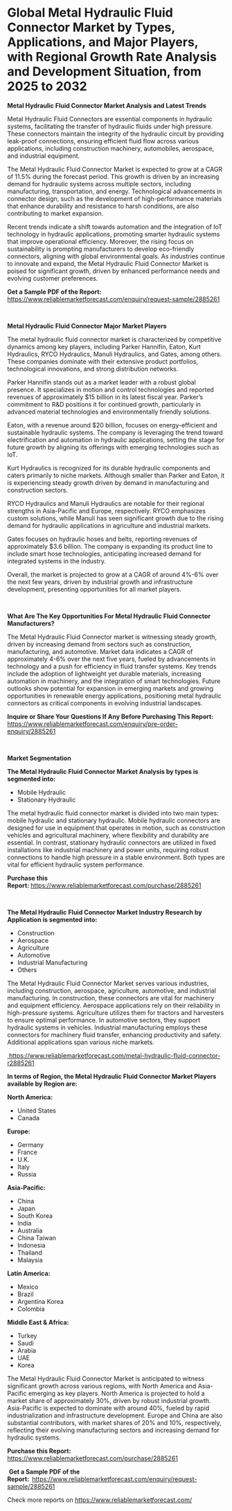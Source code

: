 <p><h1>Global Metal Hydraulic Fluid Connector Market by Types, Applications, and Major Players, with Regional Growth Rate Analysis and Development Situation, from 2025 to 2032</h1></p><p><strong>Metal Hydraulic Fluid Connector Market Analysis and Latest Trends</strong></p>
<p><p>Metal Hydraulic Fluid Connectors are essential components in hydraulic systems, facilitating the transfer of hydraulic fluids under high pressure. These connectors maintain the integrity of the hydraulic circuit by providing leak-proof connections, ensuring efficient fluid flow across various applications, including construction machinery, automobiles, aerospace, and industrial equipment.</p><p>The Metal Hydraulic Fluid Connector Market is expected to grow at a CAGR of 11.5% during the forecast period. This growth is driven by an increasing demand for hydraulic systems across multiple sectors, including manufacturing, transportation, and energy. Technological advancements in connector design, such as the development of high-performance materials that enhance durability and resistance to harsh conditions, are also contributing to market expansion.</p><p>Recent trends indicate a shift towards automation and the integration of IoT technology in hydraulic applications, promoting smarter hydraulic systems that improve operational efficiency. Moreover, the rising focus on sustainability is prompting manufacturers to develop eco-friendly connectors, aligning with global environmental goals. As industries continue to innovate and expand, the Metal Hydraulic Fluid Connector Market is poised for significant growth, driven by enhanced performance needs and evolving customer preferences.</p></p>
<p><strong>Get a Sample PDF of the Report:&nbsp;</strong> <a href="https://www.reliablemarketforecast.com/enquiry/request-sample/2885261?utm_campaign=3327&utm_medium=2&utm_source=Github&utm_content=ia&utm_term=13032025&utm_id=metal-hydraulic-fluid-connector">https://www.reliablemarketforecast.com/enquiry/request-sample/2885261</a></p>
<p>&nbsp;</p>
<p><strong>Metal Hydraulic Fluid Connector Major Market Players</strong></p>
<p><p>The metal hydraulic fluid connector market is characterized by competitive dynamics among key players, including Parker Hannifin, Eaton, Kurt Hydraulics, RYCO Hydraulics, Manuli Hydraulics, and Gates, among others. These companies dominate with their extensive product portfolios, technological innovations, and strong distribution networks.</p><p>Parker Hannifin stands out as a market leader with a robust global presence. It specializes in motion and control technologies and reported revenues of approximately $15 billion in its latest fiscal year. Parker’s commitment to R&D positions it for continued growth, particularly in advanced material technologies and environmentally friendly solutions.</p><p>Eaton, with a revenue around $20 billion, focuses on energy-efficient and sustainable hydraulic systems. The company is leveraging the trend toward electrification and automation in hydraulic applications, setting the stage for future growth by aligning its offerings with emerging technologies such as IoT.</p><p>Kurt Hydraulics is recognized for its durable hydraulic components and caters primarily to niche markets. Although smaller than Parker and Eaton, it is experiencing steady growth driven by demand in manufacturing and construction sectors. </p><p>RYCO Hydraulics and Manuli Hydraulics are notable for their regional strengths in Asia-Pacific and Europe, respectively. RYCO emphasizes custom solutions, while Manuli has seen significant growth due to the rising demand for hydraulic applications in agriculture and industrial markets.</p><p>Gates focuses on hydraulic hoses and belts, reporting revenues of approximately $3.6 billion. The company is expanding its product line to include smart hose technologies, anticipating increased demand for integrated systems in the industry.</p><p>Overall, the market is projected to grow at a CAGR of around 4%-6% over the next few years, driven by industrial growth and infrastructure development, presenting opportunities for all market players.</p></p>
<p>&nbsp;</p>
<p><strong>What Are The Key Opportunities For Metal Hydraulic Fluid Connector Manufacturers?</strong></p>
<p><p>The Metal Hydraulic Fluid Connector market is witnessing steady growth, driven by increasing demand from sectors such as construction, manufacturing, and automotive. Market data indicates a CAGR of approximately 4-6% over the next five years, fueled by advancements in technology and a push for efficiency in fluid transfer systems. Key trends include the adoption of lightweight yet durable materials, increasing automation in machinery, and the integration of smart technologies. Future outlooks show potential for expansion in emerging markets and growing opportunities in renewable energy applications, positioning metal hydraulic connectors as critical components in evolving industrial landscapes.</p></p>
<p><strong>Inquire or Share Your Questions If Any Before Purchasing This Report:</strong> <a href="https://www.reliablemarketforecast.com/enquiry/pre-order-enquiry/2885261?utm_campaign=3327&utm_medium=2&utm_source=Github&utm_content=ia&utm_term=13032025&utm_id=metal-hydraulic-fluid-connector">https://www.reliablemarketforecast.com/enquiry/pre-order-enquiry/2885261</a></p>
<p>&nbsp;</p>
<p><strong>Market Segmentation</strong></p>
<p><strong>The Metal Hydraulic Fluid Connector Market Analysis by types is segmented into:</strong></p>
<p><ul><li>Mobile Hydraulic</li><li>Stationary Hydraulic</li></ul></p>
<p><p>The metal hydraulic fluid connector market is divided into two main types: mobile hydraulic and stationary hydraulic. Mobile hydraulic connectors are designed for use in equipment that operates in motion, such as construction vehicles and agricultural machinery, where flexibility and durability are essential. In contrast, stationary hydraulic connectors are utilized in fixed installations like industrial machinery and power units, requiring robust connections to handle high pressure in a stable environment. Both types are vital for efficient hydraulic system performance.</p></p>
<p><strong>Purchase this Report:&nbsp;</strong><a href="https://www.reliablemarketforecast.com/purchase/2885261?utm_campaign=3327&utm_medium=2&utm_source=Github&utm_content=ia&utm_term=13032025&utm_id=metal-hydraulic-fluid-connector">https://www.reliablemarketforecast.com/purchase/2885261</a></p>
<p>&nbsp;</p>
<p><strong>The Metal Hydraulic Fluid Connector Market Industry Research by Application is segmented into:</strong></p>
<p><ul><li>Construction</li><li>Aerospace</li><li>Agriculture</li><li>Automotive</li><li>Industrial Manufacturing</li><li>Others</li></ul></p>
<p><p>The Metal Hydraulic Fluid Connector Market serves various industries, including construction, aerospace, agriculture, automotive, and industrial manufacturing. In construction, these connectors are vital for machinery and equipment efficiency. Aerospace applications rely on their reliability in high-pressure systems. Agriculture utilizes them for tractors and harvesters to ensure optimal performance. In automotive sectors, they support hydraulic systems in vehicles. Industrial manufacturing employs these connectors for machinery fluid transfer, enhancing productivity and safety. Additional applications span various niche markets.</p></p>
<p><a href="https://www.reliablemarketforecast.com/metal-hydraulic-fluid-connector-r2885261?utm_campaign=3327&utm_medium=2&utm_source=Github&utm_content=ia&utm_term=13032025&utm_id=metal-hydraulic-fluid-connector">&nbsp;https://www.reliablemarketforecast.com/metal-hydraulic-fluid-connector-r2885261</a></p>
<p><strong>In terms of Region, the Metal Hydraulic Fluid Connector Market Players available by Region are:</strong></p>
<p>
    <p> <strong> North America: </strong>
        <ul>
            <li>United States</li>
            <li>Canada</li>
        </ul>
        </p> 
    <p> <strong> Europe: </strong>
        <ul>
            <li>Germany</li>
            <li>France</li>
            <li>U.K.</li>
            <li>Italy</li>
            <li>Russia</li>
        </ul>
        </p> 
    <p> <strong> Asia-Pacific: </strong>
        <ul>
            <li>China</li>
            <li>Japan</li>
            <li>South Korea</li>
            <li>India</li>
            <li>Australia</li>
            <li>China Taiwan</li>
            <li>Indonesia</li>
            <li>Thailand</li>
            <li>Malaysia</li>
        </ul>
        </p> 
    <p> <strong> Latin America: </strong>
        <ul>
            <li>Mexico</li>
            <li>Brazil</li>
            <li>Argentina Korea</li>
            <li>Colombia</li>
        </ul>
        </p> 
    <p> <strong> Middle East & Africa: </strong>
        <ul>
            <li>Turkey</li>
            <li>Saudi</li>
            <li>Arabia</li>
            <li>UAE</li>
            <li>Korea</li>
        </ul>
    </p>
    </p>
<p><p>The Metal Hydraulic Fluid Connector Market is anticipated to witness significant growth across various regions, with North America and Asia-Pacific emerging as key players. North America is projected to hold a market share of approximately 30%, driven by robust industrial growth. Asia-Pacific is expected to dominate with around 40%, fueled by rapid industrialization and infrastructure development. Europe and China are also substantial contributors, with market shares of 20% and 10%, respectively, reflecting their evolving manufacturing sectors and increasing demand for hydraulic systems.</p></p>
<p><strong>Purchase this Report: </strong><a href="https://www.reliablemarketforecast.com/purchase/2885261?utm_campaign=3327&utm_medium=2&utm_source=Github&utm_content=ia&utm_term=13032025&utm_id=metal-hydraulic-fluid-connector">https://www.reliablemarketforecast.com/purchase/2885261</a></p>
<p>&nbsp;<strong>Get a Sample PDF of the Report:&nbsp;&nbsp;</strong><a href="https://www.reliablemarketforecast.com/enquiry/request-sample/2885261?utm_campaign=3327&utm_medium=2&utm_source=Github&utm_content=ia&utm_term=13032025&utm_id=metal-hydraulic-fluid-connector">https://www.reliablemarketforecast.com/enquiry/request-sample/2885261</a></p>
<p><strong></strong></p>
<p>Check more reports on <a href="https://www.reliablemarketforecast.com/?utm_campaign=3327&utm_medium=2&utm_source=Github&utm_content=ia&utm_term=13032025&utm_id=metal-hydraulic-fluid-connector">https://www.reliablemarketforecast.com/</a></p>